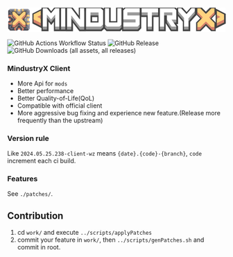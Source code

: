 ![Logo](assets/x-logo.png)

![GitHub Actions Workflow Status](https://img.shields.io/github/actions/workflow/status/TinyLake/MindustryX/build.yml?label=Building)  ![GitHub Release](https://img.shields.io/github/v/release/TinyLake/MindustryX?label=Latest%20Version&labelColor=blue&color=green&link=https%3A%2F%2Fgithub.com%2FTinyLake%2FMindustryX%2Freleases)  ![GitHub Downloads (all assets, all releases)](https://img.shields.io/github/downloads/TinyLake/MindustryX/total?label=Downloads)

### MindustryX Client
* More Api for `mods`
* Better performance
* Better Quality-of-Life(QoL)
* Compatible with official client
* More aggressive bug fixing and experience new feature.(Release more frequently than the upstream)

### Version rule
Like `2024.05.25.238-client-wz` means `{date}.{code}-{branch}`, `code` increment each ci build.

### Features
See `./patches/`.

## Contribution
1. cd `work/` and execute `../scripts/applyPatches`
2. commit your feature in `work/`, then `../scripts/genPatches.sh` and commit in root.